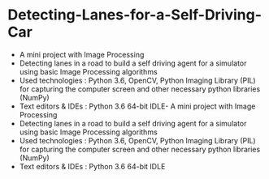 # Detecting-Lanes-for-a-Self-Driving-Car

- A mini project with Image Processing
- Detecting lanes in a road to build a self driving agent for a simulator using basic Image Processing algorithms
- Used technologies : Python 3.6, OpenCV, Python Imaging Library (PIL) for capturing the computer screen and other necessary python libraries (NumPy)
- Text editors & IDEs : Python 3.6 64-bit IDLE- A mini project with Image Processing
- Detecting lanes in a road to build a self driving agent for a simulator using basic Image Processing algorithms
- Used technologies : Python 3.6, OpenCV, Python Imaging Library (PIL) for capturing the computer screen and other necessary python libraries (NumPy)
- Text editors & IDEs : Python 3.6 64-bit IDLE
